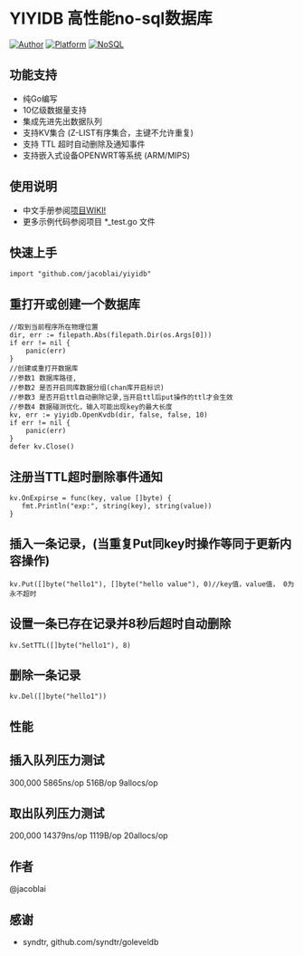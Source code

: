 # YIYIDB 高性能no-sql数据库

[![Author](https://img.shields.io/badge/author-@jacoblai-blue.svg?style=flat)](http://www.icoolpy.com/) [![Platform](https://img.shields.io/badge/platform-Linux,%20OpenWrt,%20Android,%20Mac,%20Windows-green.svg?style=flat)](https://github.com/jacoblai/dhdb) [![NoSQL](https://img.shields.io/badge/db-NoSQL-pink.svg?tyle=flat)](https://github.com/jacoblai/dhdb)

## 功能支持

* 纯Go编写
* 10亿级数据量支持
* 集成先进先出数据队列
* 支持KV集合 (Z-LIST有序集合，主键不允许重复)
* 支持 TTL 超时自动删除及通知事件
* 支持嵌入式设备OPENWRT等系统 (ARM/MIPS)

## 使用说明

* 中文手册参阅[项目WIKI!](https://github.com/jacoblai/yiyidb/wiki)
* 更多示例代码参阅项目 *_test.go 文件

## 快速上手
```
import "github.com/jacoblai/yiyidb"
```
## 重打开或创建一个数据库
```
//取到当前程序所在物理位置
dir, err := filepath.Abs(filepath.Dir(os.Args[0]))
if err != nil {
	panic(err)
}
//创建或重打开数据库
//参数1 数据库路径,
//参数2 是否开启同库数据分组(chan库开启标识) 
//参数3 是否开启ttl自动删除记录,当开启ttl后put操作的ttl才会生效
//参数4 数据碰测优化，输入可能出现key的最大长度
kv, err := yiyidb.OpenKvdb(dir, false, false, 10)
if err != nil {
	panic(err)
}
defer kv.Close()
```
## 注册当TTL超时删除事件通知
```
kv.OnExpirse = func(key, value []byte) {
   fmt.Println("exp:", string(key), string(value))
}
```

## 插入一条记录，(当重复Put同key时操作等同于更新内容操作)
```
kv.Put([]byte("hello1"), []byte("hello value"), 0)//key值，value值， 0为永不超时
```
## 设置一条已存在记录并8秒后超时自动删除
```
kv.SetTTL([]byte("hello1"), 8)
```

## 删除一条记录
```
kv.Del([]byte("hello1"))
```

## 性能 
## 插入队列压力测试
300,000	      5865ns/op	     516B/op	       9allocs/op
## 取出队列压力测试
200,000	     14379ns/op	    1119B/op	      20allocs/op

## 作者
@jacoblai

## 感谢

* syndtr, github.com/syndtr/goleveldb
